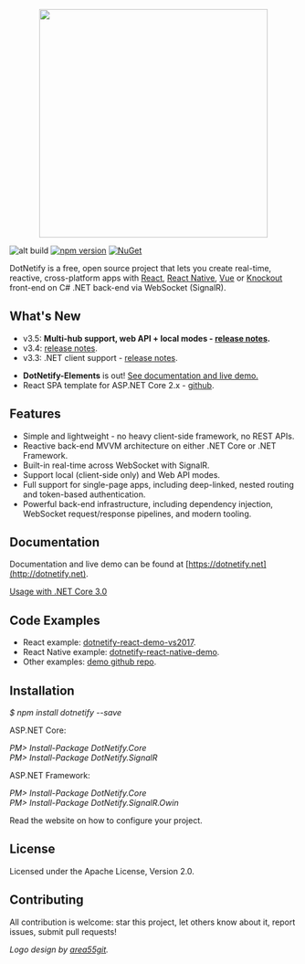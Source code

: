 
<p align="center"><img width="400px" src="http://dotnetify.net/content/images/dotnetify-logo.png"></p>

![alt build](https://ci.appveyor.com/api/projects/status/github/dsuryd/dotnetify?svg=true)
[![npm version](https://badge.fury.io/js/dotnetify.svg)](https://badge.fury.io/js/dotnetify)
[![NuGet](https://img.shields.io/nuget/v/DotNetify.SignalR.svg?style=flat-square)](https://www.nuget.org/packages/DotNetify.SignalR/) 

DotNetify is a free, open source project that lets you create real-time, reactive, cross-platform apps with [React](https://facebook.github.io/react/), [React Native](https://facebook.github.io/react-native/), [Vue](https://vuejs.org) or [Knockout](http://knockoutjs.com) front-end on C# .NET back-end via WebSocket (SignalR). 

## What's New

* v3.5: **Multi-hub support, web API + local modes - [release notes](https://github.com/dsuryd/dotNetify/releases/tag/v3.5).**
* v3.4: [release notes](https://github.com/dsuryd/dotNetify/releases/tag/v3.4).
* v3.3: .NET client support - [release notes](https://github.com/dsuryd/dotNetify/releases/tag/v3.3.1).

<div/>

* **DotNetify-Elements** is out! <a href="http://dotnetify.net/elements">See documentation and live demo.</a> 
* React SPA template for ASP.NET Core 2.x - [github](https://github.com/dsuryd/dotnetify-react-demo-vs2017/tree/master/ReactTemplate).

## Features

* Simple and lightweight - no heavy client-side framework, no REST APIs.
* Reactive back-end MVVM architecture on either .NET Core or .NET Framework.
* Built-in real-time across WebSocket with SignalR.
* Support local (client-side only) and Web API modes.
* Full support for single-page apps, including deep-linked, nested routing and token-based authentication.
* Powerful back-end infrastructure, including dependency injection, WebSocket request/response pipelines, and modern tooling.

## Documentation

Documentation and live demo can be found at [https://dotnetify.net](http://dotnetify.net).

[Usage with .NET Core 3.0](https://github.com/dsuryd/dotNetify/issues/159#issuecomment-547691063)

## Code Examples

* React example: [dotnetify-react-demo-vs2017](https://github.com/dsuryd/dotnetify-react-demo-vs2017).   
* React Native example: [dotnetify-react-native-demo](https://github.com/dsuryd/dotnetify-react-native-demo).
* Other examples: [demo github repo]([https://github.com/dsuryd/dotNetify/tree/master/Demo]).


## Installation

*$ npm install dotnetify --save*

ASP.NET Core:

*PM> Install-Package DotNetify.Core*  
*PM> Install-Package DotNetify.SignalR*  

ASP.NET Framework:

*PM> Install-Package DotNetify.Core*  
*PM> Install-Package DotNetify.SignalR.Owin*  

Read the website on how to configure your project.

## License
Licensed under the Apache License, Version 2.0.

## Contributing
All contribution is welcome: star this project, let others know about it, report issues, submit pull requests!

_Logo design by [area55git](https://github.com/area55git)._
